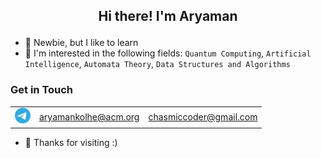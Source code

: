<h2><p style="text-align: center;">Hi there! I'm Aryaman</p></h2>

- 🌱 Newbie, but I like to learn
- 🔭 I'm interested in the following fields: `Quantum Computing`, `Artificial Intelligence`, `Automata Theory`, `Data Structures and Algorithms`


### Get in Touch
<table>
    <tr>
        <td>
            <a href="https://t.me/Chasmiccoder" target="_blank"><img src="./telegram.png" alt="tech stack image" width="25"/></a>
        </td>
        <td>
            <a href="mailto:aryamankolhe@acm.org">aryamankolhe@acm.org</a>    
        </td>
        <td>
            <a href="mailto:chasmiccoder@gmail.com">chasmiccoder@gmail.com</a>
        </td>
    </tr>
</table>



- 🚀 Thanks for visiting :)